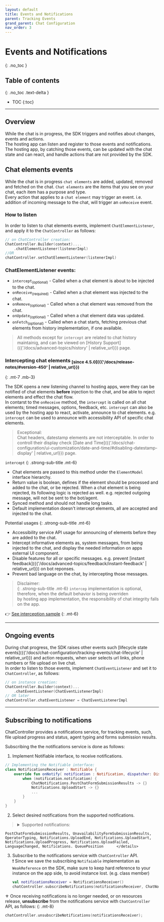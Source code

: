 ```yaml
---
layout: default
title: Events and Notifications
parent: Tracking Events
grand_parent: Chat Configuration
nav_order: 3
---
```


# Events and Notifications
{: .no_toc }

## Table of contents
{: .no_toc .text-delta }

- TOC
{:toc}

---

## Overview
While the chat is in progress, the SDK triggers and notifies about changes, events and actions.   
The hosting app can listen and register to those events and notifications. 
The hosting app, by catching those events, can be updated with the chat state and can react, and handle actions that are not provided by the SDK.

## Chat elements events
While the chat is in progress `chat elements` are added, updated, removed and fetched on the chat.
`Chat elements` are the items that you see on your chat, each item has a purpose and type.   
Every action that applies to a `chat element` may trigger an event. i.e. addition of incoming message to the chat, will trigger an `onReceive` event.

### How to listen
In order to listen to chat elements events, implement `ChatElementListener`, and apply it to the `ChatController` as follows:
```kotlin
// on ChatController creation:
ChatController.Builder(context)....
    .chatElementListener(listenerImpl)
//OR
chatController.setChatElementListener(listenerImpl)
```
### ChatElementListener events: 
- `intercept`<sub>(optional)</sub> - Called when a chat element is about to be injected to the chat.   
- `onReceive`<sub>(required)</sub> - Called when a chat element was injected to the chat.   
- `onRemove`<sub>(optional)</sub> - Called when a chat element was removed from the chat.   
- `onUpdate`<sub>(optional)</sub> - Called when a chat element data was updated.
- `onFetch`<sub>(optional)</sub> - Called when a chat starts, fetching previous chat elements from history implementation, if one available.

> All methods except for `intercept` are related to chat history maintainig, and can be viewed on [History Support]({{'/docs/advanced-topics/history' | relative_url}}) page.

### Intercepting chat elements <sub>[since 4.5.0]({{'/docs/release-notes/#version-450' | relative_url}})</sub>
{: .mt-7 .mb-3}

The SDK opens a new listening channel to hosting apps, were they can be notified of chat elements **before** injection to the chat, and be able to reject elements and effect the chat flow.   
In contarst to the `onReceive` method, the `intercept` is called on all chat elements; timed messages, options, feedback, etc. `intercept` can also be used by the hosting app to react, activate, announce to chat elements. e.g. `intercept` can be used to announce with accessibility API of specific chat elements.

> Exceptional:     
  Chat headers, datestamp elements are not interceptable. In order to controll their display check [Date and Time]({{'/docs/chat-configuration/ui-customization/date-and-time/#disabling-datestamp-display' | relative_url}}) page.

`intercept` 
{: .strong-sub-title .mt-6}
- Chat elements are passed to this method under the `ElementModel` interface hierarchy.
- Return value is boolean, defines if the element should be processed and added to the chat, or be rejected. When a chat element is being rejected, its following logic is rejected as well. e.g. rejected outgoing message, will not be sent to the bot/agent. 
- Synced method and should not handle long tasks.
- Default implementation doesn't intercept elements, all are accepted and injected to the chat.

Potential usages
{: .strong-sub-title .mt-6}
- Accessibility service API usage for announcing of elements before they are added to the chat.
- Intercept informative elements as, system messages, from being injected to the chat, and display the needed information on apps external UI component.
- Disable features for all or specific messages. e.g. prevent [instant feedback]({{'/docs/advanced-topics/feedback/instant-feedback' | relative_url}}) on bot reponses.
- Prevent bad language on the chat, by intercepting those messages.


> Disclaimer:   
{: .strong-sub-title .mt-6}
    `intercep` implementation is optional, therefore, when the default behavior is being overriden   
    by hosting app implementation, the responsibility of chat integrity falls on the app. 


👉 [See interception sample](https://github.com/bold360ai/bold360-mobile-samples-android/blob/master/SDKSamples/app/src/main/java/com/sdk/samples/topics/ElementsInterception.kt)
{: .mt-6}

---

## Ongoing events
During chat progress, the SDK raises other events such [lifecycle state events]({{'/docs/chat-configuration/tracking-events/chat-lifecycle' | relative_url}}) and action requests, when user selects url links, phone numbers or file upload on live chat.   
In order to listen to those events, implement `ChatEventListener` and set it to `ChatController`, as follows:

```kotlin
// on instance creation:
ChatController.Builder(context)...
    .chatEventListener(ChatEventListenerImpl)
// OR later
chatController.chatEventListener = ChatEventListenerImpl 
```

---

## Subscribing to notifications
ChatController provides a notifications service, for tracking events, such, file upload progress and status, agent typing and forms submission results.   

Subscribing the the notifications service is done as follows:
1. Implement Notifiable interface, to receive notifications.
  ```kotlin
  // Implementing the Notifiable interface:
  class NotificationsReceiver : Notifiable {
      override fun onNotify( notification : Notification, dispatcher: DispatchContinuation) {
          when (notification.notification) {
              ChatNotifications.PostChatFormSubmissionResults -> {}
              Notifications.UploadStart -> {}
              ...
          }
      }
  }
  ```

2. Select desired notifications from the supported notifications.
> <details>      <summary>Supported notifications:</summary>
    PostChatFormSubmissionResults, UnavailabilityFormSubmissionResults, OperatorTyping, Notifications.UploadEnd, Notifications.UploadStart, Notifications.UploadProgress, Notifications.UploadFailed, LanguageChanged, Notifications. QueuePosition      </details>

3. Subscribe to the notifications service with `ChatController` API.   
   ❗ Since we save the subscribing `Notifaiable` implementation as `WeakReference` on the SDK, make sure to keep hard reference to your instance on the app side, to avoid instance lost. (e.g. class member)
    
   ```kotlin
   val notificationsReceiver = NotificationsReceiver() 
   chatController.subscribeNotifications(notificationsReceiver, ChatNotifications.PostChatFormSubmissionResults, Notifications.UploadStart, ...)
   ```

⚜️ Once receiving notifications is no longer needed, or on resources release, **unsubscribe** from the notifications service with `ChatController` API, as follows:
{: .mt-8}
```kotlin
chatController.unsubscribeNotifications(notificationsReceiver);
```